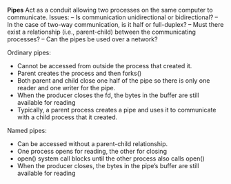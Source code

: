 **Pipes**
Act as a conduit allowing two processes on the same computer to communicate.
Issues:
– Is communication unidirectional or bidirectional?
– In the case of two-way communication, is it half or
full-duplex?
– Must there exist a relationship (i.e., parent-child)
between the communicating processes?
– Can the pipes be used over a network?

Ordinary pipes:
- Cannot be accessed from outside the process that created it.
- Parent creates the process and then forks()
- Both parent and child close one half of the pipe so there is only one reader and one writer for the pipe.
- When the producer closes the fd, the bytes in the buffer are still available for reading
- Typically, a parent process creates a pipe and uses it to communicate with a child process that it created.

Named pipes:
- Can be accessed without a parent-child relationship.
- One process opens for reading, the other for closing
- open() system call blocks until the other process also calls open()
- When the producer closes, the bytes in the pipe’s buffer are still available for reading

